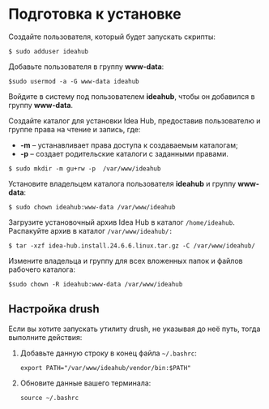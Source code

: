 # Подготовка к установке 

Создайте пользователя, который будет запускать скрипты:
```
$ sudo adduser ideahub
```

Добавьте пользователя в группу **www-data**:
```
$sudo usermod -a -G www-data ideahub
```

Войдите в систему под пользователем **ideahub**, чтобы он добавился в группу **www-data**.

Создайте каталог для установки Idea Hub, предоставив пользователю и группе права на чтение и запись, где: 
* **-m** – устанавливает права доступа к создаваемым каталогам;
* **-p** – создает родительские каталоги с заданными правами.

```
$ sudo mkdir -m gu+rw -p  /var/www/ideahub
```

Установите владельцем каталога пользователя **ideahub** и группу **www-data**:
```
$ sudo chown ideahub:www-data /var/www/ideahub
```

Загрузите установочный архив Idea Hub в каталог `/home/ideahub`. Распакуйте архив в каталог `/var/www/ideahub/:`
```
$ tar -xzf idea-hub.install.24.6.6.linux.tar.gz -C /var/www/ideahub/
```

Измените владельца и группу для всех вложенных папок и файлов рабочего каталога:
```
$sudo chown -R ideahub:www-data /var/www/ideahub
```

## Настройка drush

Если вы хотите запускать утилиту drush, не указывая до неё путь, тогда выполните действия:

1. Добавьте данную строку в конец файла `~/.bashrc`:

   ```shell
   export PATH="/var/www/ideahub/vendor/bin:$PATH"
   ```
2. Обновите данные вашего терминала:
   ```shell
   source ~/.bashrc
   ```
